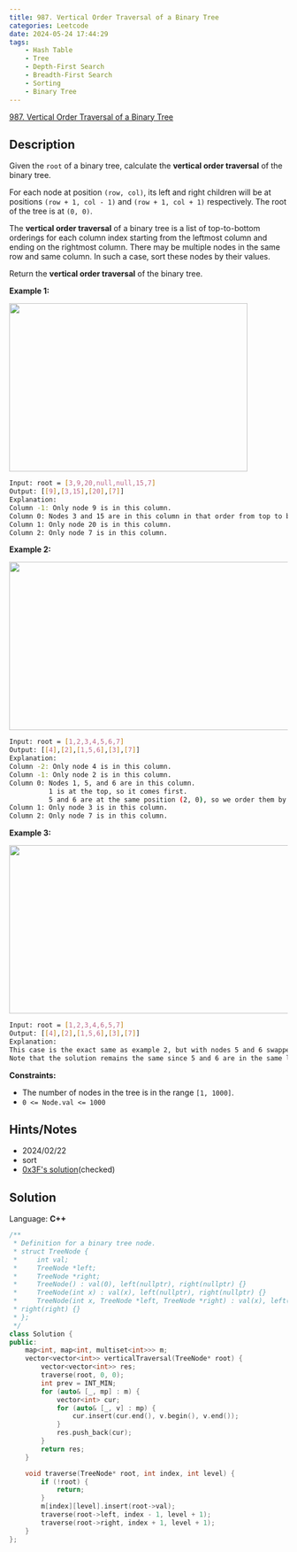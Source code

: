 ```yaml
---
title: 987. Vertical Order Traversal of a Binary Tree
categories: Leetcode
date: 2024-05-24 17:44:29
tags:
    - Hash Table
    - Tree
    - Depth-First Search
    - Breadth-First Search
    - Sorting
    - Binary Tree
---
```


[987. Vertical Order Traversal of a Binary Tree](https://leetcode.com/problems/vertical-order-traversal-of-a-binary-tree/description/)

## Description

Given the `root` of a binary tree, calculate the **vertical order traversal**  of the binary tree.

For each node at position `(row, col)`, its left and right children will be at positions `(row + 1, col - 1)` and `(row + 1, col + 1)` respectively. The root of the tree is at `(0, 0)`.

The **vertical order traversal**  of a binary tree is a list of top-to-bottom orderings for each column index starting from the leftmost column and ending on the rightmost column. There may be multiple nodes in the same row and same column. In such a case, sort these nodes by their values.

Return the **vertical order traversal**  of the binary tree.

**Example 1:**

<img alt="" src="https://assets.leetcode.com/uploads/2021/01/29/vtree1.jpg" style="width: 431px; height: 304px;">

```bash
Input: root = [3,9,20,null,null,15,7]
Output: [[9],[3,15],[20],[7]]
Explanation:
Column -1: Only node 9 is in this column.
Column 0: Nodes 3 and 15 are in this column in that order from top to bottom.
Column 1: Only node 20 is in this column.
Column 2: Only node 7 is in this column.
```

**Example 2:**

<img alt="" src="https://assets.leetcode.com/uploads/2021/01/29/vtree2.jpg" style="width: 512px; height: 304px;">

```bash
Input: root = [1,2,3,4,5,6,7]
Output: [[4],[2],[1,5,6],[3],[7]]
Explanation:
Column -2: Only node 4 is in this column.
Column -1: Only node 2 is in this column.
Column 0: Nodes 1, 5, and 6 are in this column.
          1 is at the top, so it comes first.
          5 and 6 are at the same position (2, 0), so we order them by their value, 5 before 6.
Column 1: Only node 3 is in this column.
Column 2: Only node 7 is in this column.
```

**Example 3:**

<img alt="" src="https://assets.leetcode.com/uploads/2021/01/29/vtree3.jpg" style="width: 512px; height: 304px;">

```bash
Input: root = [1,2,3,4,6,5,7]
Output: [[4],[2],[1,5,6],[3],[7]]
Explanation:
This case is the exact same as example 2, but with nodes 5 and 6 swapped.
Note that the solution remains the same since 5 and 6 are in the same location and should be ordered by their values.
```

**Constraints:**

- The number of nodes in the tree is in the range `[1, 1000]`.
- `0 <= Node.val <= 1000`

## Hints/Notes

- 2024/02/22
- sort
- [0x3F's solution](https://leetcode.cn/problems/vertical-order-traversal-of-a-binary-tree/solutions/2638913/si-chong-xie-fa-dfsha-xi-biao-shuang-shu-tg6q/)(checked)

## Solution

Language: **C++**

```C++
/**
 * Definition for a binary tree node.
 * struct TreeNode {
 *     int val;
 *     TreeNode *left;
 *     TreeNode *right;
 *     TreeNode() : val(0), left(nullptr), right(nullptr) {}
 *     TreeNode(int x) : val(x), left(nullptr), right(nullptr) {}
 *     TreeNode(int x, TreeNode *left, TreeNode *right) : val(x), left(left),
 * right(right) {}
 * };
 */
class Solution {
public:
    map<int, map<int, multiset<int>>> m;
    vector<vector<int>> verticalTraversal(TreeNode* root) {
        vector<vector<int>> res;
        traverse(root, 0, 0);
        int prev = INT_MIN;
        for (auto& [_, mp] : m) {
            vector<int> cur;
            for (auto& [_, v] : mp) {
                cur.insert(cur.end(), v.begin(), v.end());
            }
            res.push_back(cur);
        }
        return res;
    }

    void traverse(TreeNode* root, int index, int level) {
        if (!root) {
            return;
        }
        m[index][level].insert(root->val);
        traverse(root->left, index - 1, level + 1);
        traverse(root->right, index + 1, level + 1);
    }
};
```
